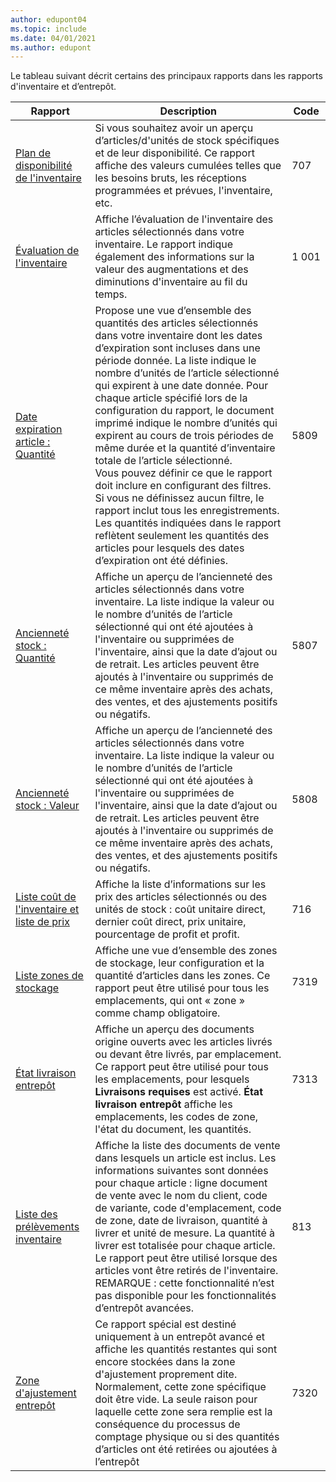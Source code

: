 ```yaml
---
author: edupont04
ms.topic: include
ms.date: 04/01/2021
ms.author: edupont
---
```


Le tableau suivant décrit certains des principaux rapports dans les rapports d'inventaire et d’entrepôt.

| Rapport | Description | Code | 
|---------|---------|---------|
|[Plan de disponibilité de l'inventaire](https://businesscentral.dynamics.com?report=707)|Si vous souhaitez avoir un aperçu d’articles/d'unités de stock spécifiques et de leur disponibilité. Ce rapport affiche des valeurs cumulées telles que les besoins bruts, les réceptions programmées et prévues, l'inventaire, etc. |707|
|[Évaluation de l'inventaire](https://businesscentral.dynamics.com?report=1001)|Affiche l’évaluation de l'inventaire des articles sélectionnés dans votre inventaire. Le rapport indique également des informations sur la valeur des augmentations et des diminutions d'inventaire au fil du temps.|1 001|
|[Date expiration article : Quantité](https://businesscentral.dynamics.com?report=5809)|Propose une vue d’ensemble des quantités des articles sélectionnés dans votre inventaire dont les dates d’expiration sont incluses dans une période donnée. La liste indique le nombre d’unités de l’article sélectionné qui expirent à une date donnée. Pour chaque article spécifié lors de la configuration du rapport, le document imprimé indique le nombre d’unités qui expirent au cours de trois périodes de même durée et la quantité d’inventaire totale de l’article sélectionné.<br>Vous pouvez définir ce que le rapport doit inclure en configurant des filtres. Si vous ne définissez aucun filtre, le rapport inclut tous les enregistrements. Les quantités indiquées dans le rapport reflètent seulement les quantités des articles pour lesquels des dates d’expiration ont été définies.|5809|
|[Ancienneté stock : Quantité](https://businesscentral.dynamics.com?report=5807)|Affiche un aperçu de l’ancienneté des articles sélectionnés dans votre inventaire. La liste indique la valeur ou le nombre d’unités de l’article sélectionné qui ont été ajoutées à l'inventaire ou supprimées de l'inventaire, ainsi que la date d’ajout ou de retrait. Les articles peuvent être ajoutés à l'inventaire ou supprimés de ce même inventaire après des achats, des ventes, et des ajustements positifs ou négatifs.|5807|
|[Ancienneté stock : Valeur](https://businesscentral.dynamics.com?report=5808)|Affiche un aperçu de l’ancienneté des articles sélectionnés dans votre inventaire. La liste indique la valeur ou le nombre d’unités de l’article sélectionné qui ont été ajoutées à l'inventaire ou supprimées de l'inventaire, ainsi que la date d’ajout ou de retrait. Les articles peuvent être ajoutés à l'inventaire ou supprimés de ce même inventaire après des achats, des ventes, et des ajustements positifs ou négatifs.|5808|
|[Liste coût de l'inventaire et liste de prix](https://businesscentral.dynamics.com?report=716)|Affiche la liste d’informations sur les prix des articles sélectionnés ou des unités de stock : coût unitaire direct, dernier coût direct, prix unitaire, pourcentage de profit et profit. |716|
|[Liste zones de stockage](https://businesscentral.dynamics.com?report=7319)|Affiche une vue d’ensemble des zones de stockage, leur configuration et la quantité d’articles dans les zones. Ce rapport peut être utilisé pour tous les emplacements, qui ont « zone » comme champ obligatoire. |7319|
|[État livraison entrepôt](https://businesscentral.dynamics.com?report=7313)|Affiche un aperçu des documents origine ouverts avec les articles livrés ou devant être livrés, par emplacement. Ce rapport peut être utilisé pour tous les emplacements, pour lesquels **Livraisons requises** est activé. **État livraison entrepôt** affiche les emplacements, les codes de zone, l'état du document, les quantités.|7313|
|[Liste des prélèvements inventaire](https://businesscentral.dynamics.com?report=813)|Affiche la liste des documents de vente dans lesquels un article est inclus. Les informations suivantes sont données pour chaque article : ligne document de vente avec le nom du client, code de variante, code d'emplacement, code de zone, date de livraison, quantité à livrer et unité de mesure. La quantité à livrer est totalisée pour chaque article. Le rapport peut être utilisé lorsque des articles vont être retirés de l'inventaire.<br>REMARQUE : cette fonctionnalité n’est pas disponible pour les fonctionnalités d’entrepôt avancées.|813|
|[Zone d'ajustement entrepôt](https://businesscentral.dynamics.com?report=7320)|Ce rapport spécial est destiné uniquement à un entrepôt avancé et affiche les quantités restantes qui sont encore stockées dans la zone d'ajustement proprement dite. Normalement, cette zone spécifique doit être vide. La seule raison pour laquelle cette zone sera remplie est la conséquence du processus de comptage physique ou si des quantités d’articles ont été retirées ou ajoutées à l’entrepôt|7320|